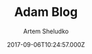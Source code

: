 ---
title: Adam Blog
github: https://github.com/artemsheludko/adam-blog
demo: http://artemsheludko.com/adam-blog/
author: Artem Sheludko
ssg:
  - Jekyll
cms:
  - Markdown
date: 2017-09-06T10:24:57.000Z
description: Adam Blog is a minimal clear theme for Jekyll
draft: true
publish_date: '2017-09-06T10:24:57Z'
update_date: '2019-08-14T13:24:10Z'
github_star: 174
github_fork: 283
---
